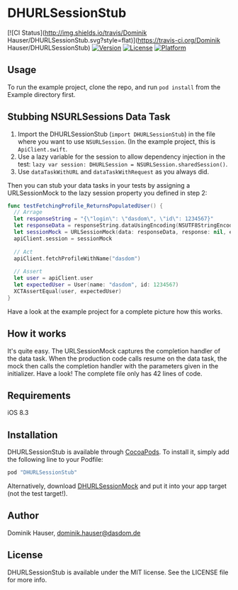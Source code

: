 # DHURLSessionStub

[![CI Status](http://img.shields.io/travis/Dominik Hauser/DHURLSessionStub.svg?style=flat)](https://travis-ci.org/Dominik Hauser/DHURLSessionStub)
[![Version](https://img.shields.io/cocoapods/v/DHURLSessionStub.svg?style=flat)](http://cocoapods.org/pods/DHURLSessionStub)
[![License](https://img.shields.io/cocoapods/l/DHURLSessionStub.svg?style=flat)](http://cocoapods.org/pods/DHURLSessionStub)
[![Platform](https://img.shields.io/cocoapods/p/DHURLSessionStub.svg?style=flat)](http://cocoapods.org/pods/DHURLSessionStub)

## Usage

To run the example project, clone the repo, and run `pod install` from the Example directory first.

## Stubbing NSURLSessions Data Task

1. Import the DHURLSessionStub (`import DHURLSessionStub`) in the file where you want to use `NSURLSession`. (In the example project, this is `ApiClient.swift`.
2. Use a lazy variable for the session to allow dependency injection in the test: `lazy var session: DHURLSession = NSURLSession.sharedSession()`.
3. Use `dataTaskWithURL` and `dataTaskWithRequest` as you always did.

Then you can stub your data tasks in your tests by assigning a URLSessionMock to the lazy session property you defined in step 2:

```swift
func testFetchingProfile_ReturnsPopulatedUser() {
  // Arrage
  let responseString = "{\"login\": \"dasdom\", \"id\": 1234567}"
  let responseData = responseString.dataUsingEncoding(NSUTF8StringEncoding)!
  let sessionMock = URLSessionMock(data: responseData, response: nil, error: nil)
  apiClient.session = sessionMock
  
  // Act
  apiClient.fetchProfileWithName("dasdom")
  
  // Assert
  let user = apiClient.user
  let expectedUser = User(name: "dasdom", id: 1234567)
  XCTAssertEqual(user, expectedUser)
}
```

Have a look at the example project for a complete picture how this works.

## How it works

It's quite easy. The URLSessionMock captures the completion handler of the data task. When the production code calls resume on the data task, the mock then calls the completion handler with the parameters given in the initializer. Have a look! The complete file only has 42 lines of code.

## Requirements

iOS 8.3

## Installation

DHURLSessionStub is available through [CocoaPods](http://cocoapods.org). To install
it, simply add the following line to your Podfile:

```ruby
pod "DHURLSessionStub"
```

Alternatively, download [DHURLSessionMock](https://github.com/dasdom/DHURLSessionStub/blob/master/Pod/Classes/DHURLSessionMock.swift) and put it into your app target (not the test target!).

## Author

Dominik Hauser, dominik.hauser@dasdom.de

## License

DHURLSessionStub is available under the MIT license. See the LICENSE file for more info.
